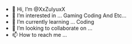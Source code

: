 - 👋 Hi, I’m @XxZulyuxX
- 👀 I’m interested in ... Gaming Coding And Etc...
- 🌱 I’m currently learning ... Coding
- 💞️ I’m looking to collaborate on ...
- 📫 How to reach me ...

<!---
XxZulyuxX/XxZulyuxX is a ✨ special ✨ repository because its `README.md` (this file) appears on your GitHub profile.
You can click the Preview link to take a look at your changes.
--->
